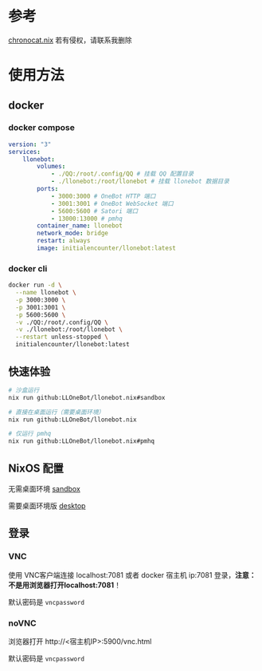 # 参考

[chronocat.nix](https://github.com/Anillc/chronocat.nix) 若有侵权，请联系我删除


# 使用方法

## docker

### docker compose

```yaml
version: "3"
services:
    llonebot:
        volumes:
            - ./QQ:/root/.config/QQ # 挂载 QQ 配置目录
            - ./llonebot:/root/llonebot # 挂载 llonebot 数据目录
        ports:
            - 3000:3000 # OneBot HTTP 端口
            - 3001:3001 # OneBot WebSocket 端口
            - 5600:5600 # Satori 端口
            - 13000:13000 # pmhq
        container_name: llonebot
        network_mode: bridge
        restart: always
        image: initialencounter/llonebot:latest
```

### docker cli

```bash
docker run -d \
  --name llonebot \
  -p 3000:3000 \
  -p 3001:3001 \
  -p 5600:5600 \
  -v ./QQ:/root/.config/QQ \
  -v ./llonebot:/root/llonebot \
  --restart unless-stopped \
  initialencounter/llonebot:latest
```

## 快速体验

```bash
# 沙盒运行
nix run github:LLOneBot/llonebot.nix#sandbox

# 直接在桌面运行（需要桌面环境）
nix run github:LLOneBot/llonebot.nix

# 仅运行 pmhq
nix run github:LLOneBot/llonebot.nix#pmhq
```

## NixOS 配置

无需桌面环境
[sandbox](./examples/sandbox.nix)

需要桌面环境版
[desktop](./examples/sandbox.nix)

## 登录

### VNC

使用 VNC客户端连接 localhost:7081 或者 docker 宿主机 ip:7081 登录，**注意：不是用浏览器打开localhost:7081**！

默认密码是 `vncpassword`


### noVNC

浏览器打开 http://<宿主机IP>:5900/vnc.html

默认密码是 `vncpassword`
